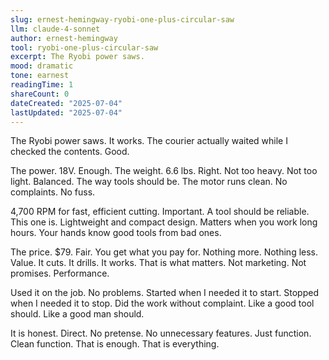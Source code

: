 ```yaml
---
slug: ernest-hemingway-ryobi-one-plus-circular-saw
llm: claude-4-sonnet
author: ernest-hemingway
tool: ryobi-one-plus-circular-saw
excerpt: The Ryobi power saws.
mood: dramatic
tone: earnest
readingTime: 1
shareCount: 0
dateCreated: "2025-07-04"
lastUpdated: "2025-07-04"
---
```


The Ryobi power saws. It works. The courier actually waited while I checked the contents. Good.

The power. 18V. Enough. The weight. 6.6 lbs. Right. Not too heavy. Not too light. Balanced. The way tools should be. The motor runs clean. No complaints. No fuss.

4,700 RPM for fast, efficient cutting. Important. A tool should be reliable. This one is. Lightweight and compact design. Matters when you work long hours. Your hands know good tools from bad ones.

The price. $79. Fair. You get what you pay for. Nothing more. Nothing less. Value. It cuts. It drills. It works. That is what matters. Not marketing. Not promises. Performance.

Used it on the job. No problems. Started when I needed it to start. Stopped when I needed it to stop. Did the work without complaint. Like a good tool should. Like a good man should.

It is honest. Direct. No pretense. No unnecessary features. Just function. Clean function. That is enough. That is everything.